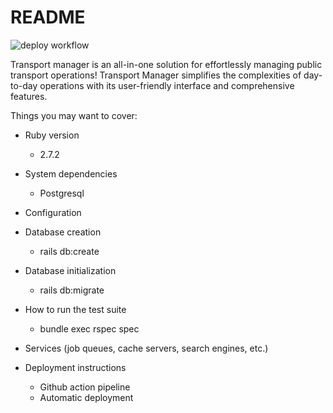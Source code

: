 # README
![deploy workflow](https://github.com/alexandergiraldo/transport_manager/actions/workflows/deploy.yml/badge.svg)

Transport manager is an all-in-one solution for effortlessly managing public transport operations! Transport Manager simplifies the complexities of day-to-day operations with its user-friendly interface and comprehensive features.

Things you may want to cover:

* Ruby version
  * 2.7.2

* System dependencies
  * Postgresql

* Configuration

* Database creation
  * rails db:create

* Database initialization
  * rails db:migrate

* How to run the test suite
  * bundle exec rspec spec

* Services (job queues, cache servers, search engines, etc.)

* Deployment instructions
  * Github action pipeline
  * Automatic deployment
